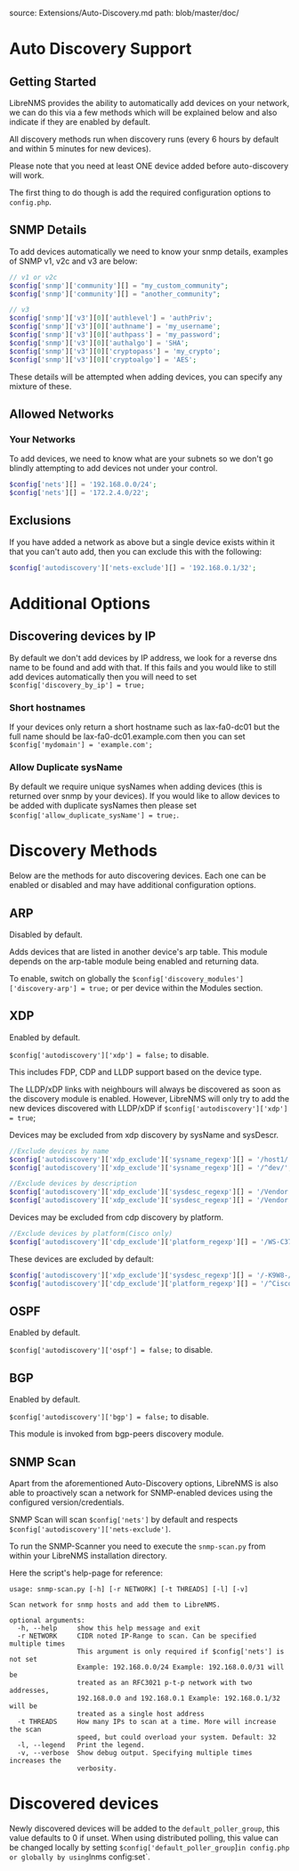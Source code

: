 source: Extensions/Auto-Discovery.md
path: blob/master/doc/

# Auto Discovery Support

## Getting Started

LibreNMS provides the ability to automatically add devices on your
network, we can do this via a few methods which will be explained
below and also indicate if they are enabled by default.

All discovery methods run when discovery runs (every 6 hours by
default and within 5 minutes for new devices).

Please note that you need at least ONE device added before
auto-discovery will work.

The first thing to do though is add the required configuration options to `config.php`.

## SNMP Details

To add devices automatically we need to know your snmp details,
examples of SNMP v1, v2c and v3 are below:

```php
// v1 or v2c
$config['snmp']['community'][] = "my_custom_community";
$config['snmp']['community'][] = "another_community";

// v3
$config['snmp']['v3'][0]['authlevel'] = 'authPriv';
$config['snmp']['v3'][0]['authname'] = 'my_username';
$config['snmp']['v3'][0]['authpass'] = 'my_password';
$config['snmp']['v3'][0]['authalgo'] = 'SHA';
$config['snmp']['v3'][0]['cryptopass'] = 'my_crypto';
$config['snmp']['v3'][0]['cryptoalgo'] = 'AES';
```

These details will be attempted when adding devices, you can specify
any mixture of these.

## Allowed Networks

### Your Networks

To add devices, we need to know what are your subnets so we don't go
blindly attempting to add devices not under your control.

```php
$config['nets'][] = '192.168.0.0/24';
$config['nets'][] = '172.2.4.0/22';
```

## Exclusions

If you have added a network as above but a single device exists within
it that you can't auto add, then you can exclude this with the following:

```php
$config['autodiscovery']['nets-exclude'][] = '192.168.0.1/32';
```

# Additional Options

## Discovering devices by IP

By default we don't add devices by IP address, we look for a reverse
dns name to be found and add with that. If this fails
and you would like to still add devices automatically then you will
need to set `$config['discovery_by_ip'] = true;`

### Short hostnames

If your devices only return a short hostname such as lax-fa0-dc01 but
the full name should be lax-fa0-dc01.example.com then you can
set `$config['mydomain'] = 'example.com';`

### Allow Duplicate sysName

By default we require unique sysNames when adding devices (this is
returned over snmp by your devices). If you would like to allow
devices to be added with duplicate sysNames then please set
`$config['allow_duplicate_sysName'] = true;`.

# Discovery Methods

Below are the methods for auto discovering devices.  Each one can be
enabled or disabled and may have additional configuration options.

## ARP

Disabled by default.

Adds devices that are listed in another device's arp table.  This
module depends on the arp-table module being enabled and returning
data.

To enable, switch on globally the
`$config['discovery_modules']['discovery-arp'] = true;` or per device
within the Modules section.

## XDP

Enabled by default.

`$config['autodiscovery']['xdp'] = false;` to disable.

This includes FDP, CDP and LLDP support based on the device type.

The LLDP/xDP links with neighbours will always be discovered as soon as the discovery module is enabled.
However, LibreNMS will only try to add the new devices discovered with LLDP/xDP if `$config['autodiscovery']['xdp'] = true`; 

Devices may be excluded from xdp discovery by sysName and sysDescr.

```php
//Exclude devices by name
$config['autodiscovery']['xdp_exclude']['sysname_regexp'][] = '/host1/';
$config['autodiscovery']['xdp_exclude']['sysname_regexp'][] = '/^dev/';

//Exclude devices by description
$config['autodiscovery']['xdp_exclude']['sysdesc_regexp'][] = '/Vendor X/';
$config['autodiscovery']['xdp_exclude']['sysdesc_regexp'][] = '/Vendor Y/';
```

Devices may be excluded from cdp discovery by platform.

```php
//Exclude devices by platform(Cisco only)
$config['autodiscovery']['cdp_exclude']['platform_regexp'][] = '/WS-C3750G/';
```

These devices are excluded by default:

```php
$config['autodiscovery']['xdp_exclude']['sysdesc_regexp'][] = '/-K9W8-/'; // Cisco Lightweight Access Point
$config['autodiscovery']['cdp_exclude']['platform_regexp'][] = '/^Cisco IP Phone/'; //Cisco IP Phone
```

## OSPF

Enabled by default.

`$config['autodiscovery']['ospf'] = false;` to disable.

## BGP

Enabled by default.

`$config['autodiscovery']['bgp'] = false;` to disable.

This module is invoked from bgp-peers discovery module.

## SNMP Scan

Apart from the aforementioned Auto-Discovery options, LibreNMS is also
able to proactively scan a network for SNMP-enabled devices using the
configured version/credentials.

SNMP Scan will scan `$config['nets']` by default and respects `$config['autodiscovery']['nets-exclude']`.

To run the SNMP-Scanner you need to execute the `snmp-scan.py` from
within your LibreNMS installation directory.

Here the script's help-page for reference:

```text
usage: snmp-scan.py [-h] [-r NETWORK] [-t THREADS] [-l] [-v]

Scan network for snmp hosts and add them to LibreNMS.

optional arguments:
  -h, --help     show this help message and exit
  -r NETWORK     CIDR noted IP-Range to scan. Can be specified multiple times
                 This argument is only required if $config['nets'] is not set
                 Example: 192.168.0.0/24 Example: 192.168.0.0/31 will be
                 treated as an RFC3021 p-t-p network with two addresses,
                 192.168.0.0 and 192.168.0.1 Example: 192.168.0.1/32 will be
                 treated as a single host address
  -t THREADS     How many IPs to scan at a time. More will increase the scan
                 speed, but could overload your system. Default: 32
  -l, --legend   Print the legend.
  -v, --verbose  Show debug output. Specifying multiple times increases the
                 verbosity.

```

# Discovered devices

Newly discovered devices will be added to the `default_poller_group`, this value defaults to 0 if unset.
When using distributed polling, this value can be changed locally by setting `$config['default_poller_group`]` in config.php or globally by using `lnms config:set`.
